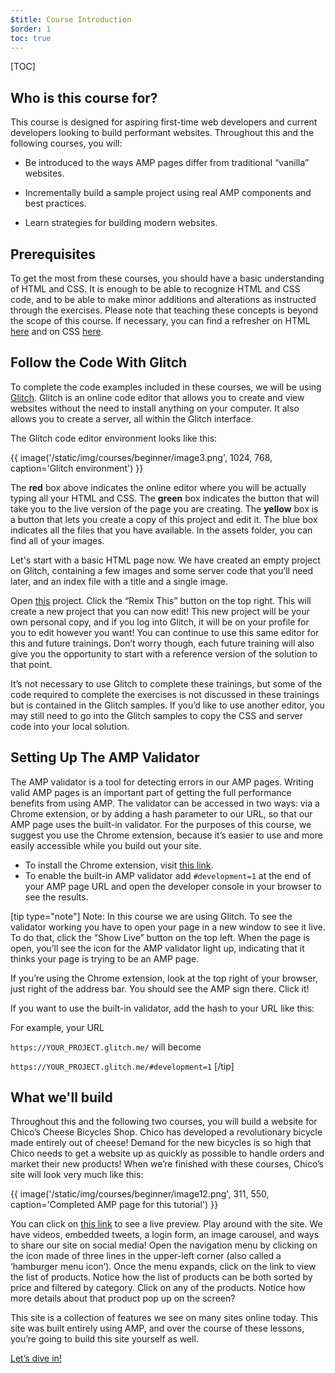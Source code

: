```yaml
---
$title: Course Introduction
$order: 1
toc: true
---
```


[TOC]

## Who is this course for?

This course is designed for aspiring first-time web developers and current developers looking to build performant websites. Throughout this and the following courses, you will:

- Be introduced to the ways AMP pages differ from traditional “vanilla” websites.

- Incrementally build a sample project using real AMP components and best practices.

- Learn strategies for building modern websites.

## Prerequisites

To get the most from these courses, you should have a basic understanding of HTML and CSS. It is enough to be able to recognize HTML and CSS code, and to be able to make minor additions and alterations as instructed through the exercises. Please note that teaching these concepts is beyond the scope of this course. If necessary, you can find a refresher on HTML [here](https://developer.mozilla.org/en-US/docs/Web/HTML) and on CSS [here](https://developer.mozilla.org/en-US/docs/Web/CSS).

## Follow the Code With Glitch

To complete the code examples included in these courses, we will be using [Glitch](https://glitch.com/). Glitch is an online code editor that allows you to create and view websites without the need to install anything on your computer. It also allows you to create a server, all within the Glitch interface.

The Glitch code editor environment looks like this:

{{ image('/static/img/courses/beginner/image3.png', 1024, 768, caption='Glitch environment') }}

The **red** box above indicates the online editor where you will be actually typing all your HTML and CSS. The **green** box indicates the button that will take you to the live version of the page you are creating. The **yellow** box is a button that lets you create a copy of this project and edit it. The blue box indicates all the files that you have available. In the assets folder, you can find all of your images.

Let's start with a basic HTML page now. We have created an empty project on Glitch, containing a few images and some server code that you’ll need later, and an index file with a title and a single image.

Open [this](https://glitch.com/edit/#!/nosy-leech) project. Click the “Remix This” button on the top right. This will create a new project that you can now edit! This new project will be your own personal copy, and if you log into Glitch, it will be on your profile for you to edit however you want! You can continue to use this same editor for this and future trainings. Don’t worry though, each future training will also give you the opportunity to start with a reference version of the solution to that point.

It’s not necessary to use Glitch to complete these trainings, but some of the code required to complete the exercises is not discussed in these trainings but is contained in the Glitch samples. If you’d like to use another editor, you may still need to go into the Glitch samples to copy the CSS and server code into your local solution.

## Setting Up The AMP Validator

The AMP validator is a tool for detecting errors in our AMP pages. Writing valid AMP pages is an important part of getting the full performance benefits from using AMP. The validator can be accessed in two ways: via a Chrome extension, or by adding a hash parameter to our URL, so that our AMP page uses the built-in validator. For the purposes of this course, we suggest you use the Chrome extension, because it’s easier to use and more easily accessible while you build out your site.

- To install the Chrome extension, visit [this link](https://chrome.google.com/webstore/detail/amp-validator/nmoffdblmcmgeicmolmhobpoocbbmknc/related?hl=en).
- To enable the built-in AMP validator add `#development=1` at the end of your AMP page URL and open the developer console in your browser to see the results.

[tip type="note"]
Note: In this course we are using Glitch. To see the validator working you have to open your page in a new window to see it live. To do that, click the “Show Live” button on the top left. When the page is open, you’ll see the icon for the AMP validator light up, indicating that it thinks your page is trying to be an AMP page.

If you’re using the Chrome extension, look at the top right of your browser, just right of the address bar. You should see the AMP sign there. Click it!

If you want to use the built-in validator, add the hash to your URL like this:

For example, your URL

`https://YOUR_PROJECT.glitch.me/` will become

`https://YOUR_PROJECT.glitch.me/#development=1`
[/tip]

## What we'll build

Throughout this and the following two courses, you will build a website for Chico’s Cheese Bicycles Shop. Chico has developed a revolutionary bicycle made entirely out of cheese! Demand for the new bicycles is so high that Chico needs to get a website up as quickly as possible to handle orders and market their new products! When we’re finished with these courses, Chico’s site will look very much like this:

{{ image('/static/img/courses/beginner/image12.png', 311, 550, caption='Completed AMP page for this tutorial') }}

You can click on [this link](https://nice-consonant.glitch.me/) to see a live preview. Play around with the site. We have videos, embedded tweets, a login form, an image carousel, and ways to share our site on social media! Open the navigation menu by clicking on the icon made of three lines in the upper-left corner (also called a ‘hamburger menu icon’). Once the menu expands, click on the link to view the list of products. Notice how the list of products can be both sorted by price and filtered by category. Click on any of the products. Notice how more details about that product pop up on the screen?

This site is a collection of features we see on many sites online today. This site was built entirely using AMP, and over the course of these lessons, you’re going to build this site yourself as well.

<div class="prev-next-buttons">
<a class="button" href="{{g.doc('/content/amp-dev/documentation/guides-and-tutorials/courses/beginner-course/our-first-amp-page.md', locale=doc.locale).url.path}}"><span class="arrow-next">Let’s dive in!</span></a>
</div>
